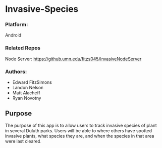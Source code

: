 # Invasive-Species
### Platform:
Android
### Related Repos
Node Server: https://github.umn.edu/fitzs045/InvasiveNodeServer
### Authors:
* Edward FitzSimons
* Landon Nelson
* Matt Alacheff
* Ryan Novotny

## Purpose
The purpose of this app is to allow users to track invasive species of plant in several Duluth parks.
Users will be able to where others have spotted invasive plants, what species they are, and when the species in that area were last cleared.
